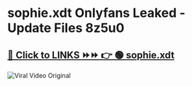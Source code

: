 
 # sophie.xdt Onlyfans Leaked - Update Files 8z5u0

## <h2><a href="https://clipsfans.com/sophie.xdt&ref=git">🔗 Click to LINKS ⏩⏩ 👉 🟢 sophie.xdt </a></h2>

<a href="https://clipsfans.com/sophie.xdt&ref=git" rel="nofollow" data-target="animated-image.originalLink"><img src="https://i.ibb.co.com/xMMVF88/686577567.gif" alt="Viral Video Original" style="max-width: 100%; display: inline-block;" data-target="animated-image.originalImage"></a>

